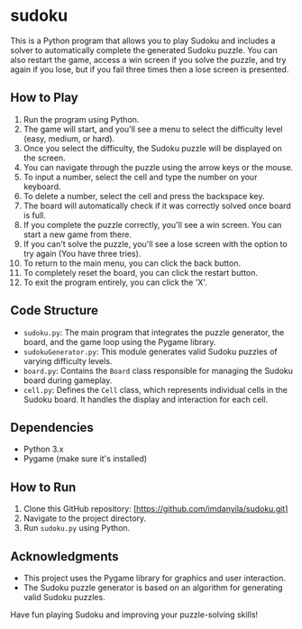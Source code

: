 # sudoku

This is a Python program that allows you to play Sudoku and includes a solver to automatically complete the generated Sudoku puzzle. You can also restart the game, access a win screen if you solve the puzzle, and try again if you lose, but if you fail three times then a lose screen is presented.

## How to Play

1. Run the program using Python.
2. The game will start, and you'll see a menu to select the difficulty level (easy, medium, or hard).
3. Once you select the difficulty, the Sudoku puzzle will be displayed on the screen.
4. You can navigate through the puzzle using the arrow keys or the mouse.
5. To input a number, select the cell and type the number on your keyboard.
6. To delete a number, select the cell and press the backspace key.
7. The board will automatically check if it was correctly solved once board is full.
8. If you complete the puzzle correctly, you'll see a win screen. You can start a new game from there.
9. If you can't solve the puzzle, you'll see a lose screen with the option to try again (You have three tries).
10. To return to the main menu, you can click the back button.
11. To completely reset the board, you can click the restart button.
12. To exit the program entirely, you can click the 'X'.

## Code Structure

- `sudoku.py`: The main program that integrates the puzzle generator, the board, and the game loop using the Pygame library.
- `sudokuGenerator.py`: This module generates valid Sudoku puzzles of varying difficulty levels.
- `board.py`: Contains the `Board` class responsible for managing the Sudoku board during gameplay.
- `cell.py`: Defines the `Cell` class, which represents individual cells in the Sudoku board. It handles the display and interaction for each cell.

## Dependencies

- Python 3.x
- Pygame (make sure it's installed)

## How to Run

1. Clone this GitHub repository: [https://github.com/imdanyila/sudoku.git]
2. Navigate to the project directory.
3. Run `sudoku.py` using Python.

## Acknowledgments

- This project uses the Pygame library for graphics and user interaction.
- The Sudoku puzzle generator is based on an algorithm for generating valid Sudoku puzzles.

Have fun playing Sudoku and improving your puzzle-solving skills!
